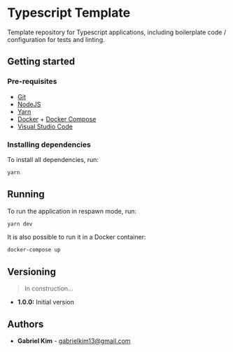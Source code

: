 # Typescript Template

Template repository for Typescript applications, including boilerplate code / configuration for tests and linting.

## Getting started

### Pre-requisites

- [Git](https://git-scm.com/)
- [NodeJS](https://nodejs.org/)
- [Yarn](https://yarnpkg.com/)
- [Docker](https://www.docker.com/) + [Docker Compose](https://docs.docker.com/compose/)
- [Visual Studio Code](https://code.visualstudio.com/)

### Installing dependencies

To install all dependencies, run:

```bash
yarn
```

## Running

To run the application in respawn mode, run:

```bash
yarn dev
```

It is also possible to run it in a Docker container:

```bash
docker-compose up
```

## Versioning

> In construction...

- **1.0.0:** Initial version

## Authors

- **Gabriel Kim** - [gabrielkim13@gmail.com]()
